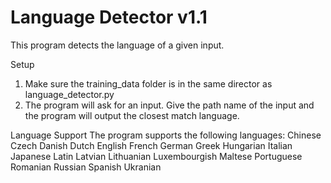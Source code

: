 # Language Detector v1.1

 This program detects the language of a given input. 

 Setup
 1. Make sure the training_data folder is in the same director as language_detector.py
 2. The program will ask for an input. Give the path name of the input and the program will output
    the closest match language.

 Language Support
 	The program supports the following languages:
 	Chinese
 	Czech
 	Danish
 	Dutch
 	English
 	French
 	German
 	Greek
 	Hungarian
 	Italian
 	Japanese
 	Latin
 	Latvian
 	Lithuanian
 	Luxembourgish
 	Maltese
 	Portuguese
    Romanian
    Russian
    Spanish
    Ukranian

